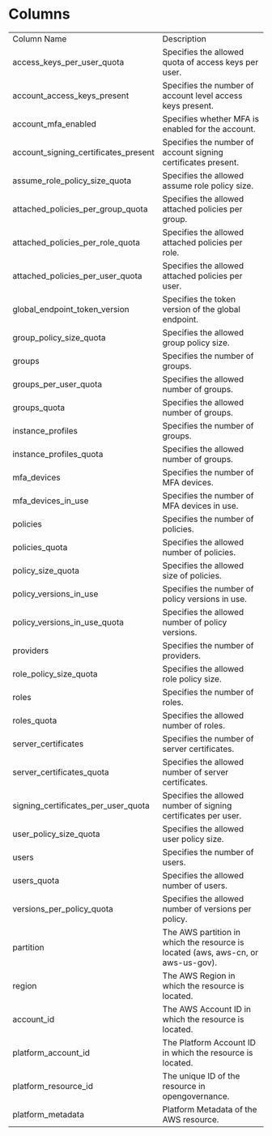 # Columns  

<table>
	<tr><td>Column Name</td><td>Description</td></tr>
	<tr><td>access_keys_per_user_quota</td><td>Specifies the allowed quota of access keys per user.</td></tr>
	<tr><td>account_access_keys_present</td><td>Specifies the number of account level access keys present.</td></tr>
	<tr><td>account_mfa_enabled</td><td>Specifies whether MFA is enabled for the account.</td></tr>
	<tr><td>account_signing_certificates_present</td><td>Specifies the number of account signing certificates present.</td></tr>
	<tr><td>assume_role_policy_size_quota</td><td>Specifies the allowed assume role policy size.</td></tr>
	<tr><td>attached_policies_per_group_quota</td><td>Specifies the allowed attached policies per group.</td></tr>
	<tr><td>attached_policies_per_role_quota</td><td>Specifies the allowed attached policies per role.</td></tr>
	<tr><td>attached_policies_per_user_quota</td><td>Specifies the allowed attached policies per user.</td></tr>
	<tr><td>global_endpoint_token_version</td><td>Specifies the token version of the global endpoint.</td></tr>
	<tr><td>group_policy_size_quota</td><td>Specifies the allowed group policy size.</td></tr>
	<tr><td>groups</td><td>Specifies the number of groups.</td></tr>
	<tr><td>groups_per_user_quota</td><td>Specifies the allowed number of groups.</td></tr>
	<tr><td>groups_quota</td><td>Specifies the allowed number of groups.</td></tr>
	<tr><td>instance_profiles</td><td>Specifies the number of groups.</td></tr>
	<tr><td>instance_profiles_quota</td><td>Specifies the allowed number of groups.</td></tr>
	<tr><td>mfa_devices</td><td>Specifies the number of MFA devices.</td></tr>
	<tr><td>mfa_devices_in_use</td><td>Specifies the number of MFA devices in use.</td></tr>
	<tr><td>policies</td><td>Specifies the number of policies.</td></tr>
	<tr><td>policies_quota</td><td>Specifies the allowed number of policies.</td></tr>
	<tr><td>policy_size_quota</td><td>Specifies the allowed size of policies.</td></tr>
	<tr><td>policy_versions_in_use</td><td>Specifies the number of policy versions in use.</td></tr>
	<tr><td>policy_versions_in_use_quota</td><td>Specifies the allowed number of policy versions.</td></tr>
	<tr><td>providers</td><td>Specifies the number of providers.</td></tr>
	<tr><td>role_policy_size_quota</td><td>Specifies the allowed role policy size.</td></tr>
	<tr><td>roles</td><td>Specifies the number of roles.</td></tr>
	<tr><td>roles_quota</td><td>Specifies the allowed number of roles.</td></tr>
	<tr><td>server_certificates</td><td>Specifies the number of server certificates.</td></tr>
	<tr><td>server_certificates_quota</td><td>Specifies the allowed number of server certificates.</td></tr>
	<tr><td>signing_certificates_per_user_quota</td><td>Specifies the allowed number of signing certificates per user.</td></tr>
	<tr><td>user_policy_size_quota</td><td>Specifies the allowed user policy size.</td></tr>
	<tr><td>users</td><td>Specifies the number of users.</td></tr>
	<tr><td>users_quota</td><td>Specifies the allowed number of users.</td></tr>
	<tr><td>versions_per_policy_quota</td><td>Specifies the allowed number of versions per policy.</td></tr>
	<tr><td>partition</td><td>The AWS partition in which the resource is located (aws, aws-cn, or aws-us-gov).</td></tr>
	<tr><td>region</td><td>The AWS Region in which the resource is located.</td></tr>
	<tr><td>account_id</td><td>The AWS Account ID in which the resource is located.</td></tr>
	<tr><td>platform_account_id</td><td>The Platform Account ID in which the resource is located.</td></tr>
	<tr><td>platform_resource_id</td><td>The unique ID of the resource in opengovernance.</td></tr>
	<tr><td>platform_metadata</td><td>Platform Metadata of the AWS resource.</td></tr>
</table>